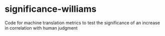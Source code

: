 significance-williams
=====================

Code for machine translation metrics to test the significance of an increase in correlation with human judgment
